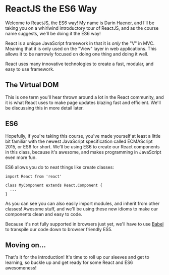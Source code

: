 # ReactJS the ES6 Way

Welcome to ReactJS, the ES6 way! My name is Darin Haener, and I'll be taking
you on a whirlwind introductory tour of ReactJS, and as the course name
suggests, we'll be doing it the ES6 way!

React is a unique JavaScript framework in that it is *only* the "V" in MVC.
Meaning that it is only used on the "View" layer in web applications. This
allows it to be narrowly focused on doing one thing and doing it well.

React uses many innovative technologies to create a fast, modular, and
easy to use framework.

## The Virtual DOM

This is one term you'll hear thrown around a lot in the React community,
and it is what React uses to make page updates blazing fast and efficient.
We'll be discussing this in more detail later.

## ES6

Hopefully, if you're taking this course, you've made yourself at least a little
bit familiar with the newest JavaScript specification called ECMAScript 2015,
or ES6 for short. We'll be using ES6 to create our React components in this
class, because it's awesome, and makes programming in JavaScript even more
fun.

ES6 allows you do to neat things like create classes:

```es6
import React from 'react'

class MyComponent extends React.Component {
  ...
}
```

As you can see you can also easily import modules, and inherit from other
classes! Awesome stuff, and we'll be using these new idioms to make our
components clean and easy to code.

Because it's not fully supported in browsers just yet, we'll have to use
[Babel](https://babeljs.io/) to transpile our code down to browser friendly
ES5.

## Moving on...

That's it for the introduction! It's time to roll up our sleeves and get to
learning, so buckle up and get ready for some React and ES6 awesomeness!
